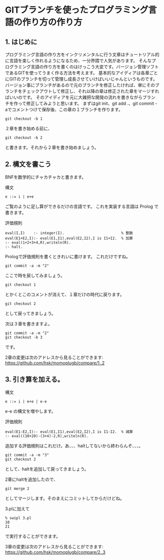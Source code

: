 # GITブランチを使ったプログラミング言語の作り方の作り方

## 1. はじめに

プログラミング言語の作り方をインクリメンタルに行う文章はチュートリアル的に言語を楽しく作れるようになるため、一分界隈で人気があります。
そんなプログラミング言語の作り方を書くのはけっこう大変です。バージョン管理ソフトであるGITを使ってうまく作る方法を考えます。
基本的なアイディアは各章ごとにGITのブランチを切って管理し成長させていけばいいじゃんというものです。
バージョン事にブランチがあるので元のブランチを修正したければ、単にそのブランチをチェックアウトして修正し、それ以降の章は修正された章をマージすればいいのです。
そのアイディアを元に大雑把な開発の流れを書きながらブランチを作って修正してみようと思います。
まずはgit init、git add .、git commit -aでコメントつけて保存後、この章の１ブランチを作ります。

```
git checkout -b 1
```

２章を書き始める前に、

```
git checkout -b 2
```

と書きます。それから２章を書き始めましょう。

## 2. 構文を書こう


BNFを数学的にチャカチャカと書きます。

構文

```
e ::= i | e+e
```

ご覧のように足し算ができるだけの言語です。
これを実装する言語は Prolog で書きます。

評価規則

```
eval(I,I)    :- integer(I).                          % 整数
eval(E1+E2,I):- eval(E1,I1),eval(E2,I2),I is I1+I2.  % 加算
:- eval(1+2+3+4,R),writeln(R).
:- halt.
```

Prologで評価規則を書くときれいに書けます。
これだけですね。

```
git commit -a -m "2"
```

ここで時を戻してみましょう。

```
git checkout 1
```

とかくとこのコメントが消えて、１章だけの時代に戻ります。

```
git checkout 2
```

として戻ってきましょう。

次は３章を書きますよ。

```
git commit -a -m "2"
git checkout -b 3
```

です。

2章の変更は次のアドレスから見ることができます: https://github.com/hsk/momoplugb/compare/1..2

## 3. 引き算を加える。

構文

```
e ::= i | e+e | e-e
```

e-e の構文を増やします。

評価規則

```
eval(E1-E2,I):- eval(E1,I1),eval(E2,I2),I is I1-I2.  % 減算
:- eval((10+20)-(3+4)-2,R),writeln(R).
```

追加する評価規則はこれだけ。あ、、、haltしてないから終わらんぞ、、、。

```
git commit -a -m "3"
git checkout 2
```

として、haltを追加して戻ってきましょう。

2章にhaltを追加したので、

```
git merge 2
```

としてマージします。そのまえにコミットしてからだけどね。

3.plに加えて

```
% swipl 3.pl
10
21
```

で実行することができます。

3章の変更は次のアドレスから見ることができます: https://github.com/hsk/momoplugb/compare/2..3
